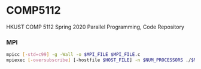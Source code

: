 # COMP5112
HKUST COMP 5112 Spring 2020 Parallel Programming, Code Repository

### MPI

```bash
mpicc [-std=c99] -g -Wall -o $MPI_FILE $MPI_FILE.c
mpiexec [-oversubscribe] [-hostfile $HOST_FILE] -n $NUM_PROCESSORS ./$MPI_FILE
```
